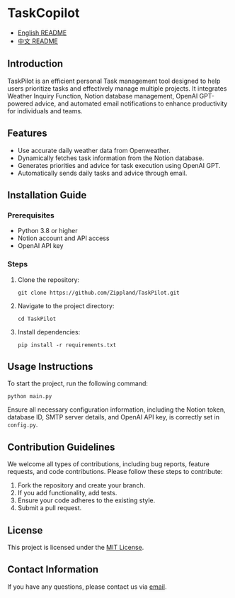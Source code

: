 # TaskCopilot

- [English README](README.md)
- [中文 README](README_ZH.md)

## Introduction
TaskPilot is an efficient personal Task management tool designed to help users prioritize tasks and effectively manage multiple projects. It integrates Weather Inquiry Function, Notion database management, OpenAI GPT-powered advice, and automated email notifications to enhance productivity for individuals and teams.

## Features
- Use accurate daily weather data from Openweather.
- Dynamically fetches task information from the Notion database.
- Generates priorities and advice for task execution using OpenAI GPT.
- Automatically sends daily tasks and advice through email.

## Installation Guide

### Prerequisites
- Python 3.8 or higher
- Notion account and API access
- OpenAI API key

### Steps
1. Clone the repository:
   ```
   git clone https://github.com/Zippland/TaskPilot.git
   ```
2. Navigate to the project directory:
   ```
   cd TaskPilot
   ```
3. Install dependencies:
   ```
   pip install -r requirements.txt
   ```

## Usage Instructions
To start the project, run the following command:
```
python main.py
```
Ensure all necessary configuration information, including the Notion token, database ID, SMTP server details, and OpenAI API key, is correctly set in `config.py`.

## Contribution Guidelines
We welcome all types of contributions, including bug reports, feature requests, and code contributions. Please follow these steps to contribute:
1. Fork the repository and create your branch.
2. If you add functionality, add tests.
3. Ensure your code adheres to the existing style.
4. Submit a pull request.

## License
This project is licensed under the [MIT License](LICENSE).

## Contact Information
If you have any questions, please contact us via [email](mailto:zihan.jian@example.com).
